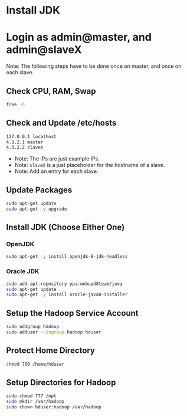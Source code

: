 # Install JDK

# Login as admin@master, and admin@slaveX

Note: The following steps have to be done once on master, and once on each slave.

## Check CPU, RAM, Swap
```sh
free -h
```

## Check and Update /etc/hosts
```sh
127.0.0.1 localhost
4.3.2.1 master
4.3.2.2 slaveX
```
- Note: The IPs are just example IPs.
- Note: `slaveX` is a just placeholder for the hostname of a slave.
- Note: Add an entry for each slave.

## Update Packages
```sh
sudo apt-get update
sudo apt-get -y upgrade
```

## Install JDK (Choose Either One)

### OpenJDK
```sh
sudo apt-get -y install openjdk-8-jdk-headless
```

### Oracle JDK
```sh
sudo add-apt-repository ppa:webupd8team/java
sudo apt-get update
sudo apt-get -y install oracle-java8-installer
```

## Setup the Hadoop Service Account
```sh
sudo addgroup hadoop
sudo adduser --ingroup hadoop hduser
```

## Protect Home Directory
```sh
chmod 700 /home/hduser
```

## Setup Directories for Hadoop
```sh
sudo chmod 777 /opt
sudo mkdir /var/hadoop
sudo chown hduser:hadoop /var/hadoop
```
